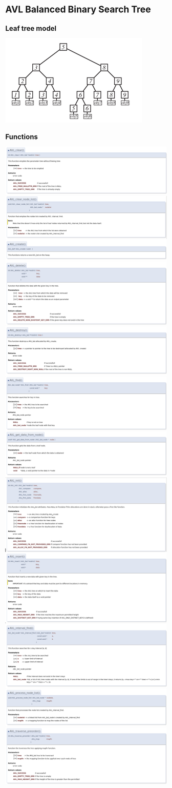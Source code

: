 # AVL Balanced Binary Search Tree

## Leaf tree model
![](img/leaftree.png)

## Functions
![](img/docs01.png)
![](img/docs02.png)
![](img/docs03.png)
![](img/docs04.png)
![](img/docs05.png)
![](img/docs06.png)
![](img/docs07.png)
![](img/docs08.png)
![](img/docs09.png)
![](img/docs10.png)
![](img/docs11.png)
![](img/docs12.png)
